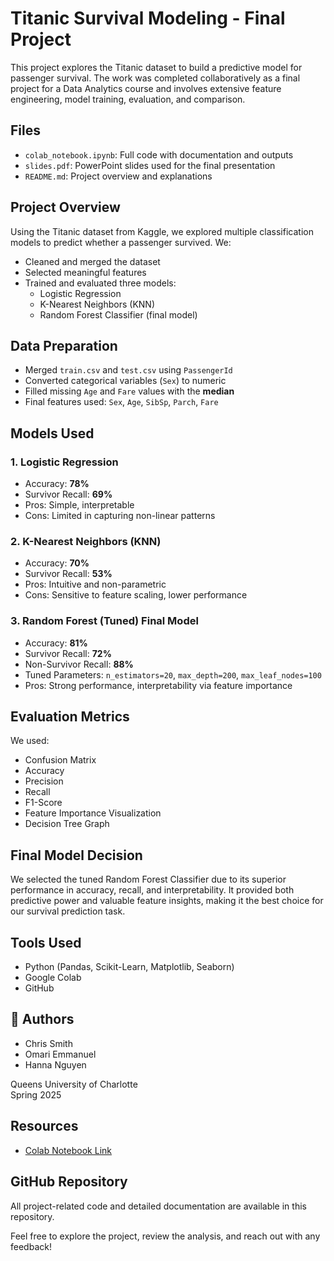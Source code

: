 # Titanic Survival Modeling - Final Project

This project explores the Titanic dataset to build a predictive model for passenger survival. The work was completed collaboratively as a final project for a Data Analytics course and involves extensive feature engineering, model training, evaluation, and comparison.

## Files
- `colab_notebook.ipynb`: Full code with documentation and outputs
- `slides.pdf`: PowerPoint slides used for the final presentation
- `README.md`: Project overview and explanations


## Project Overview

Using the Titanic dataset from Kaggle, we explored multiple classification models to predict whether a passenger survived. We:
- Cleaned and merged the dataset
- Selected meaningful features
- Trained and evaluated three models:
  - Logistic Regression
  - K-Nearest Neighbors (KNN)
  - Random Forest Classifier (final model)


## Data Preparation

- Merged `train.csv` and `test.csv` using `PassengerId`
- Converted categorical variables (`Sex`) to numeric
- Filled missing `Age` and `Fare` values with the **median**
- Final features used: `Sex`, `Age`, `SibSp`, `Parch`, `Fare`


## Models Used

### 1. Logistic Regression
- Accuracy: **78%**
- Survivor Recall: **69%**
- Pros: Simple, interpretable
- Cons: Limited in capturing non-linear patterns

### 2. K-Nearest Neighbors (KNN)
- Accuracy: **70%**
- Survivor Recall: **53%**
- Pros: Intuitive and non-parametric
- Cons: Sensitive to feature scaling, lower performance

### 3. Random Forest (Tuned) Final Model
- Accuracy: **81%**
- Survivor Recall: **72%**
- Non-Survivor Recall: **88%**
- Tuned Parameters: `n_estimators=20`, `max_depth=200`, `max_leaf_nodes=100`
- Pros: Strong performance, interpretability via feature importance

## Evaluation Metrics

We used:
- Confusion Matrix
- Accuracy
- Precision
- Recall
- F1-Score
- Feature Importance Visualization
- Decision Tree Graph


## Final Model Decision

We selected the tuned Random Forest Classifier due to its superior performance in accuracy, recall, and interpretability. It provided both predictive power and valuable feature insights, making it the best choice for our survival prediction task.


## Tools Used

- Python (Pandas, Scikit-Learn, Matplotlib, Seaborn)
- Google Colab
- GitHub


## 📎 Authors

- Chris Smith  
- Omari Emmanuel  
- Hanna Nguyen  

Queens University of Charlotte  
Spring 2025

## Resources
- [Colab Notebook Link](https://colab.research.google.com/drive/1qYUmOyqNNzVBlotFbG-1BPgfh4OFjr9S)

## GitHub Repository
All project-related code and detailed documentation are available in this repository.

Feel free to explore the project, review the analysis, and reach out with any feedback!

